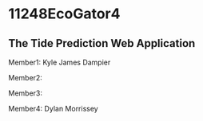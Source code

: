 # 11248EcoGator4
## The Tide Prediction Web Application

Member1: Kyle James Dampier

Member2: 

Member3: 

Member4: Dylan Morrissey
